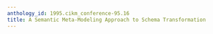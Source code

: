 ```yaml
---
anthology_id: 1995.cikm_conference-95.16
title: A Semantic Meta-Modeling Approach to Schema Transformation
---
```

